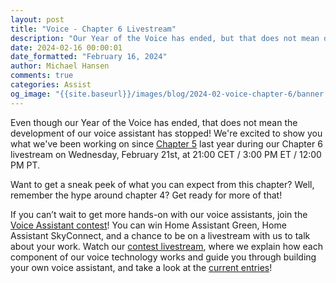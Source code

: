 ```yaml
---
layout: post
title: "Voice - Chapter 6 Livestream"
description: "Our Year of the Voice has ended, but that does not mean development has stopped! In our Chapter 6 livestream we're excited to show you what we've been working on since last year."
date: 2024-02-16 00:00:01
date_formatted: "February 16, 2024"
author: Michael Hansen
comments: true
categories: Assist
og_image: "{{site.baseurl}}/images/blog/2024-02-voice-chapter-6/banner.png"
---
```


Even though our Year of the Voice has ended, that does not mean the development of our voice assistant has stopped! We're excited to show you what we've been working on since [Chapter 5](https://www.youtube.com/live/djEkgoS5dDQ) last year during our Chapter 6 livestream on Wednesday, February 21st, at 21:00 CET / 3:00 PM ET / 12:00 PM PT.

Want to get a sneak peek of what you can expect from this chapter? Well, remember the hype around chapter 4? Get ready for more of that!

<lite-youtube videoid="NQIv3nsu7dE" videotitle="Voice - Chapter 6"></lite-youtube>

If you can’t wait to get more hands-on with our voice assistants, join the [Voice Assistant contest](https://www.home-assistant.io/blog/2024/01/17/voice-assistant-contest/)! You can win Home Assistant Green, Home Assistant SkyConnect, and a chance to be on a livestream with us to talk about your work. Watch our [contest livestream](https://www.youtube.com/live/99lGuB4J-4o), where we explain how each component of our voice technology works and guide you through building your own voice assistant, and take a look at the [current entries](https://community.home-assistant.io/c/voice-assistant-contest/60)!
